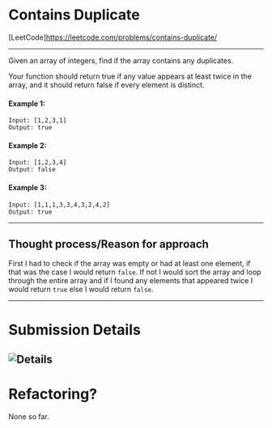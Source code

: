 # Contains Duplicate
[LeetCode]https://leetcode.com/problems/contains-duplicate/

---

Given an array of integers, find if the array contains any duplicates.

Your function should return true if any value appears at least twice in the array, and it should return false if every element is distinct.

#### Example 1:

    Input: [1,2,3,1]
    Output: true

#### Example 2:

    Input: [1,2,3,4]
    Output: false

#### Example 3:

    Input: [1,1,1,3,3,4,3,2,4,2]
    Output: true


---

## Thought process/Reason for approach
First I had to check if the array was empty or had at least one element, if that was the case I would return `false`. If not I would sort the array and loop through the entire array and if I found any elements that appeared twice I would return `true` else I would return `false`.

---
# Submission Details
![Details]()
---
# Refactoring?
None so far.

